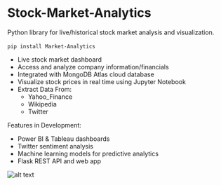 # Stock-Market-Analytics
Python library for live/historical stock market analysis and visualization. <br><br>
`pip install Market-Analytics`
- Live stock market dashboard 
- Access and analyze company information/financials
- Integrated with MongoDB Atlas cloud database
- Visualize stock prices in real time using Jupyter Notebook
- Extract Data From:
    * Yahoo_Finance
    * Wikipedia 
    * Twitter

Features in Development:
- Power BI & Tableau dashboards
- Twitter sentiment analysis
- Machine learning models for predictive analytics
- Flask REST API and web app

![alt text](https://github.com/wesleylaurence/Stock-Market-Analytics/edit/master/data/stock-prices.png)
